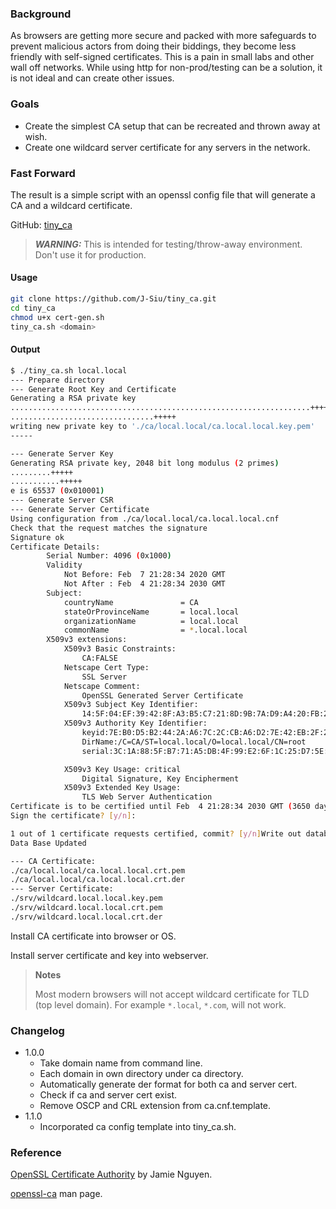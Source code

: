 ### Background

As browsers are getting more secure and packed with more safeguards to prevent malicious actors from doing their biddings, they become less friendly with self-signed certificates. This is a pain in small labs and other wall off networks. While using http for non-prod/testing can be a solution, it is not ideal and can create other issues.

### Goals

- Create the simplest CA setup that can be recreated and thrown away at wish.
- Create one wildcard server certificate for any servers in the network.

### Fast Forward

The result is a simple script with an openssl config file that will generate a CA and a wildcard certificate.

GitHub: [tiny_ca](https://github.com/J-Siu/tiny_ca)

> ***WARNING:*** This is intended for testing/throw-away environment. Don't use it for production.

#### Usage

```sh
git clone https://github.com/J-Siu/tiny_ca.git
cd tiny_ca
chmod u+x cert-gen.sh
tiny_ca.sh <domain>
```

#### Output

```sh
$ ./tiny_ca.sh local.local
--- Prepare directory
--- Generate Root Key and Certificate
Generating a RSA private key
...................................................................+++++
................................+++++
writing new private key to './ca/local.local/ca.local.local.key.pem'
-----

--- Generate Server Key
Generating RSA private key, 2048 bit long modulus (2 primes)
.........+++++
...........+++++
e is 65537 (0x010001)
--- Generate Server CSR
--- Generate Server Certificate
Using configuration from ./ca/local.local/ca.local.local.cnf
Check that the request matches the signature
Signature ok
Certificate Details:
        Serial Number: 4096 (0x1000)
        Validity
            Not Before: Feb  7 21:28:34 2020 GMT
            Not After : Feb  4 21:28:34 2030 GMT
        Subject:
            countryName               = CA
            stateOrProvinceName       = local.local
            organizationName          = local.local
            commonName                = *.local.local
        X509v3 extensions:
            X509v3 Basic Constraints:
                CA:FALSE
            Netscape Cert Type:
                SSL Server
            Netscape Comment:
                OpenSSL Generated Server Certificate
            X509v3 Subject Key Identifier:
                14:5F:04:EF:39:42:8F:A3:B5:C7:21:8D:9B:7A:D9:A4:20:FB:21:EF
            X509v3 Authority Key Identifier:
                keyid:7E:B0:D5:B2:44:2A:A6:7C:2C:CB:A6:D2:7E:42:EB:2F:25:50:3C:E1
                DirName:/C=CA/ST=local.local/O=local.local/CN=root
                serial:3C:1A:88:5F:B7:71:A5:DB:4F:99:E2:6F:1C:25:D7:5E:13:79:83:17

            X509v3 Key Usage: critical
                Digital Signature, Key Encipherment
            X509v3 Extended Key Usage:
                TLS Web Server Authentication
Certificate is to be certified until Feb  4 21:28:34 2030 GMT (3650 days)
Sign the certificate? [y/n]:

1 out of 1 certificate requests certified, commit? [y/n]Write out database with 1 new entries
Data Base Updated

--- CA Certificate:
./ca/local.local/ca.local.local.crt.pem
./ca/local.local/ca.local.local.crt.der
--- Server Certificate:
./srv/wildcard.local.local.key.pem
./srv/wildcard.local.local.crt.pem
./srv/wildcard.local.local.crt.der
```

Install CA certificate into browser or OS.

Install server certificate and key into webserver.

> **Notes**
>
> Most modern browsers will not accept wildcard certificate for TLD (top level domain). For example `*.local`, `*.com`, will not work.

### Changelog

- 1.0.0
  - Take domain name from command line.
  - Each domain in own directory under ca directory.
  - Automatically generate der format for both ca and server cert.
  - Check if ca and server cert exist.
  - Remove OSCP and CRL extension from ca.cnf.template.
- 1.1.0
  - Incorporated ca config template into tiny_ca.sh.

### Reference

[OpenSSL Certificate Authority](https://jamielinux.com/docs/openssl-certificate-authority/index.html) by Jamie Nguyen.

[openssl-ca](https://www.openssl.org/docs/manmaster/man1/ca.html) man page.
